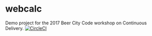# webcalc
Demo project for the 2017 Beer City Code workshop on Continuous Delivery.
[![CircleCI](https://circleci.com/gh/fuzzyducky/WebCalc/tree/master.svg?style=svg)](https://circleci.com/gh/fuzzyducky/WebCalc/tree/master)
